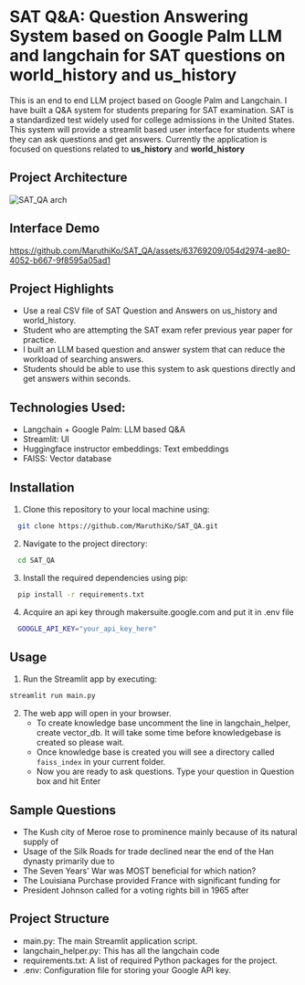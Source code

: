 # SAT Q&A: Question Answering System based on Google Palm LLM and langchain for SAT questions on world_history and us_history  

This is an end to end LLM project based on Google Palm and Langchain. I have built a Q&A system for students preparing for SAT examination. SAT is a standardized test widely used for college admissions in the United States. This system will provide a streamlit based user interface for students where they can ask questions and get answers. Currently the application is focused on questions related to **us_history** and **world_history**

## Project Architecture

![SAT_QA arch](https://github.com/MaruthiKo/SAT_QA/assets/63769209/e05daf59-e57a-492e-b2a7-e078dae4fc04)

## Interface Demo


https://github.com/MaruthiKo/SAT_QA/assets/63769209/054d2974-ae80-4052-b667-9f8595a05ad1




## Project Highlights
- Use a real CSV file of SAT Question and Answers on us_history and world_history.
- Student who are attempting the SAT exam refer previous year paper for practice.
- I built an LLM based question and answer system that can reduce the workload of searching answers.
- Students should be able to use this system to ask questions directly and get answers within seconds.

## Technologies Used:
- Langchain + Google Palm: LLM based Q&A
- Streamlit: UI
- Huggingface instructor embeddings: Text embeddings
- FAISS: Vector database

## Installation
1. Clone this repository to your local machine using:

```bash
  git clone https://github.com/MaruthiKo/SAT_QA.git
```
2. Navigate to the project directory:
   
```bash
  cd SAT_QA
```
3. Install the required dependencies using pip:
   
```bash
  pip install -r requirements.txt
```
4. Acquire an api key through makersuite.google.com and put it in .env file
```bash
  GOOGLE_API_KEY="your_api_key_here"
```
## Usage

1. Run the Streamlit app by executing:

```bash
streamlit run main.py
```
2. The web app will open in your browser.
   - To create knowledge base uncomment the line in langchain_helper, create vector_db. It will take some time before knowledgebase is created so please wait.
   - Once knowledge base is created you will see a directory called `faiss_index` in your current folder. 
   - Now you are ready to ask questions. Type your question in Question box and hit Enter

## Sample Questions
 - The Kush city of Meroe rose to prominence mainly because of its natural supply of
 - Usage of the Silk Roads for trade declined near the end of the Han dynasty primarily due to
 - The Seven Years' War was MOST beneficial for which nation?
 - The Louisiana Purchase provided France with significant funding for
 - President Johnson called for a voting rights bill in 1965 after

## Project Structure
- main.py: The main Streamlit application script.
- langchain_helper.py: This has all the langchain code
- requirements.txt: A list of required Python packages for the project.
- .env: Configuration file for storing your Google API key.
